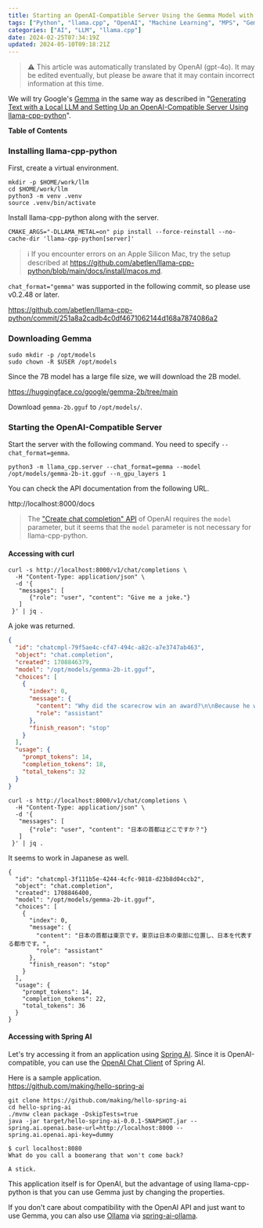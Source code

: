 ```yaml
---
title: Starting an OpenAI-Compatible Server Using the Gemma Model with llama-cpp-python and Accessing It from Spring AI
tags: ["Python", "llama.cpp", "OpenAI", "Machine Learning", "MPS", "Gemma", "Spring AI"]
categories: ["AI", "LLM", "llama.cpp"]
date: 2024-02-25T07:34:19Z
updated: 2024-05-10T09:18:21Z
---
```


> ⚠️ This article was automatically translated by OpenAI (gpt-4o).
> It may be edited eventually, but please be aware that it may contain incorrect information at this time.

We will try Google's [Gemma](https://huggingface.co/google/gemma-2b) in the same way as described in "[Generating Text with a Local LLM and Setting Up an OpenAI-Compatible Server Using llama-cpp-python](/entries/770)".

**Table of Contents**
<!-- toc -->

### Installing llama-cpp-python

First, create a virtual environment.

```
mkdir -p $HOME/work/llm
cd $HOME/work/llm
python3 -m venv .venv
source .venv/bin/activate
```

Install llama-cpp-python along with the server.

```
CMAKE_ARGS="-DLLAMA_METAL=on" pip install --force-reinstall --no-cache-dir 'llama-cpp-python[server]'
```

> ℹ️ If you encounter errors on an Apple Silicon Mac, try the setup described at https://github.com/abetlen/llama-cpp-python/blob/main/docs/install/macos.md.

`chat_format="gemma"` was supported in the following commit, so please use v0.2.48 or later.

https://github.com/abetlen/llama-cpp-python/commit/251a8a2cadb4c0df4671062144d168a7874086a2

### Downloading Gemma

```
sudo mkdir -p /opt/models
sudo chown -R $USER /opt/models
```

Since the 7B model has a large file size, we will download the 2B model.

https://huggingface.co/google/gemma-2b/tree/main

Download `gemma-2b.gguf` to `/opt/models/`.

### Starting the OpenAI-Compatible Server

Start the server with the following command. You need to specify `--chat_format=gemma`.

```
python3 -m llama_cpp.server --chat_format=gemma --model /opt/models/gemma-2b-it.gguf --n_gpu_layers 1
```

You can check the API documentation from the following URL.

http://localhost:8000/docs

> The ["Create chat completion" API](https://platform.openai.com/docs/api-reference/chat/create) of OpenAI requires the `model` parameter, but it seems that the `model` parameter is not necessary for llama-cpp-python.

#### Accessing with curl

```
curl -s http://localhost:8000/v1/chat/completions \
  -H "Content-Type: application/json" \
  -d '{
   "messages": [
      {"role": "user", "content": "Give me a joke."}
   ]
 }' | jq .
```

A joke was returned.

```json
{
  "id": "chatcmpl-79f5ae4c-cf47-494c-a82c-a7e3747ab463",
  "object": "chat.completion",
  "created": 1708846379,
  "model": "/opt/models/gemma-2b-it.gguf",
  "choices": [
    {
      "index": 0,
      "message": {
        "content": "Why did the scarecrow win an award?\n\nBecause he was outstanding in his field!",
        "role": "assistant"
      },
      "finish_reason": "stop"
    }
  ],
  "usage": {
    "prompt_tokens": 14,
    "completion_tokens": 18,
    "total_tokens": 32
  }
}
```

```
curl -s http://localhost:8000/v1/chat/completions \
  -H "Content-Type: application/json" \
  -d '{
   "messages": [
      {"role": "user", "content": "日本の首都はどこですか？"}
   ]
 }' | jq .
```

It seems to work in Japanese as well.

```
{
  "id": "chatcmpl-3f111b5e-4244-4cfc-9818-d23b8d04ccb2",
  "object": "chat.completion",
  "created": 1708846400,
  "model": "/opt/models/gemma-2b-it.gguf",
  "choices": [
    {
      "index": 0,
      "message": {
        "content": "日本の首都は東京です。東京は日本の東部に位置し、日本を代表する都市です。",
        "role": "assistant"
      },
      "finish_reason": "stop"
    }
  ],
  "usage": {
    "prompt_tokens": 14,
    "completion_tokens": 22,
    "total_tokens": 36
  }
}
```

#### Accessing with Spring AI

Let's try accessing it from an application using [Spring AI](https://docs.spring.io/spring-ai/reference/index.html). Since it is OpenAI-compatible, you can use the [OpenAI Chat Client](https://docs.spring.io/spring-ai/reference/api/clients/openai-chat.html) of Spring AI.

Here is a sample application.<br>
https://github.com/making/hello-spring-ai

```
git clone https://github.com/making/hello-spring-ai
cd hello-spring-ai
./mvnw clean package -DskipTests=true
java -jar target/hello-spring-ai-0.0.1-SNAPSHOT.jar --spring.ai.openai.base-url=http://localhost:8000 --spring.ai.openai.api-key=dummy
```

```
$ curl localhost:8080
What do you call a boomerang that won't come back?

A stick.
```

This application itself is for OpenAI, but the advantage of using llama-cpp-python is that you can use Gemma just by changing the properties.

If you don't care about compatibility with the OpenAI API and just want to use Gemma, you can also use [Ollama](https://ollama.com/) via [spring-ai-ollama](https://docs.spring.io/spring-ai/reference/api/clients/ollama-chat.html).
